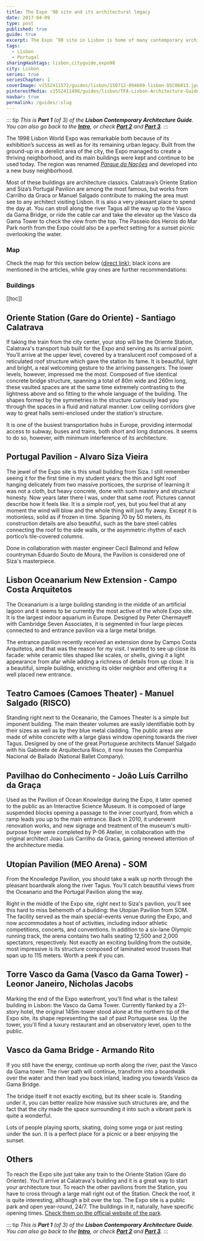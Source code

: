 ```yaml
---
title: The Expo '98 site and its architectural legacy
date: 2017-04-09
type: post
published: true
guide: true
excerpt: The Expo ’98 site in Lisbon is home of many contemporary architecture icons, such as Siza’s Portugal Pavilion or Calatrava’s Oriente Station.
tags:
  - Lisbon
  - Portugal
sharingHashtags: lisbon,cityguide,expo98
city: Lisbon
series: true
seriesChapter: 1
coverImage: v1552411572/guides/lisbon/150712-094609-lisbon-DSC06013.jpg
pinterestMedia: v1552411498/guides/lisbon/TFA-Lisbon-Architecture-Guide.jpg
navbar: true
permalink: /guides/:slug
---
```


::: tip
_This is **Part 1** (of 3) of the **Lisbon Contemporary Architecture Guide**._  
_You can also go back to the [**Intro**](./lisbon.md), or check [**Part 2**](./lisbon-02-city-center.md) and  [**Part 3**](./lisbon-03-belem.md)._
:::

The 1998 Lisbon World Expo was remarkable both because of its exhibition’s success as well as for its remaining urban legacy. Built from the ground-up in a derelict area of the city, the Expo managed to create a thriving neighborhood, and its main buildings were kept and continue to be used today. The region was renamed [_Parque da Nações_](http://www.portaldasnacoes.pt/) and developed into a new busy neighborhood.

<captioned-image alt="Lisboa Parque das Nacoes" caption="Parque das Nações @ EduardoBatista/CC" imgFile="v1552411569/guides/lisbon/Lisboa-ParquedasNacoes-EduardoBatistaCC.jpg"/>

Most of these buildings are architecture classics. Calatrava’s Oriente Station and Siza’s Portugal Pavilion are among the most famous, but works from Carrilho da Graca or Manuel Salgado contribute to making the area must see to any architect visiting Lisbon. It is also a very pleasant place to spend the day at. You can stroll along the river Tagus all the way up to the Vasco da Gama Bridge, or ride the cable car and take the elevator up the Vasco da Gama Tower to check the view from the top. The Passeio dos Herois do Mar Park north from the Expo could also be a perfect setting for a sunset picnic overlooking the water.

### Map

Check the map for this section below ([direct link](https://drive.google.com/open?id=1iYqof3NiQyjRdVXbYSqfK0V5e0U&usp=sharing)); black icons are mentioned in the articles, while gray ones are further recommendations:

<guide-map map="https://www.google.com/maps/d/u/1/embed?mid=1iYqof3NiQyjRdVXbYSqfK0V5e0U" />

### Buildings

[[toc]]

## Oriente Station (Gare do Oriente) - Santiago Calatrava

<captioned-image alt="East entrance to the Oriente Station" caption="East entrance to the Oriente Station" imgFile="v1552411572/guides/lisbon/150712-094609-lisbon-DSC06013.jpg"/>

If taking the train from the city center, your stop will be the Oriente Station, Calatrava's transport hub built for the Expo and serving as its arrival point. You’ll arrive at the upper level, covered by a translucent roof composed of a reticulated roof structure which gave the station its fame. It is beautiful, light and bright, a real welcoming gesture to the arriving passengers. The lower levels, however, impressed me the most. Composed of five identical concrete bridge structure, spanning a total of 80m wide and 260m long, these vaulted spaces are at the same time extremely contrasting to the lightness above and so fitting to the whole language of the building. The shapes formed by the symmetries in the structure curiously lead you through the spaces in a fluid and natural manner. Low ceiling corridors give way to great halls semi-enclosed under the station's structure.

<image-gallery tag="oriente-station-gallery" />

It is one of the busiest transportation hubs in Europe, providing intermodal access to subway, buses and trains, both short and long distances. It seems to do so, however, with minimum interference of its architecture.

<building-info-container id=5 />

## Portugal Pavilion - Alvaro Siza Vieira

<captioned-image alt="Portugal Pavilion, by Alvaro Siza, seen from the boardwalk across the lagoon" caption="Seen from the boardwalk across the lagoon" imgFile="v1552411589/guides/lisbon/150712-102151-lisbon-DSC06031.jpg"/>

The jewel of the Expo site is this small building from Siza. I still remember seeing it for the first time in my student years: the thin and light roof hanging delicately from two massive porticoes, the surprise of learning it was not a cloth, but heavy concrete, done with such mastery and structural honesty. Now years later there I was, under that same roof. Pictures cannot describe how it feels like. It is a simple roof, yes, but you feel that at any moment the wind will blow and the whole thing will just fly away. Except it is motionless, solid as if frozen in time. Spaning 70 by 50 meters, its construction details are also beautiful, such as the bare steel cables connecting the roof to the side walls, or the asymmetric rhythm of each portico’s tile-covered columns.

<image-gallery tag="portugal-pavilion-gallery" />

Done in collaboration with master engineer Cecil Balmond and fellow countryman Eduardo Souto de Moura, the Pavilion is considered one of Siza's masterpiece.

<building-info-container id=6 />

## Lisbon Oceanarium New Extension - Campo Costa Arquitetos

The Oceanarium is a large building standing in the middle of an artificial lagoon and it seems to be currently the most active of the whole Expo site. It is the largest indoor aquarium in Europe. Designed by Peter Chermayeff with Cambridge Seven Associates, it is segmented in four large pieces connected to and entrance pavilion via a large metal bridge.

<captioned-image alt="Lisbon Oceanarium New Extension" caption="Lisbon Oceanarium New Extension (© Radek Brunecky)" imgFile="v1552747305/guides/lisbon/0704-29.jpg"/>

The entrance pavilion recently received an extension done by Campo Costa Arquitetos, and that was the reason for my visit. I wanted to see up close its facade: white ceramic tiles shaped like scales, or shells, giving it a light appearance from afar while adding a richness of details from up close. It is a beautiful, simple building, enriching its older neighbor and offering it a well placed new entrance.

<captioned-image alt="[Lisbon Oceanarium New Extension facade detail" caption="Facade detail" imgFile="v1552747371/guides/lisbon/Expo-11-1100x733.jpg"/>

<building-info-container id=7 />

## Teatro Camoes (Camoes Theater) - Manuel Salgado (RISCO)

<captioned-image alt="Camoes Theather" caption="Camoes Theather © RISCO" imgFile="v1552747431/guides/lisbon/img_01.jpg"/>

Standing right next to the Oceanario, the Camoes Theater is a simple but imponent building. The main theater volumes are easily identifiable both by their sizes as well as by they blue metal cladding. The public areas are made of white concrete with a large glass window opening towards the river Tagus. Designed by one of the great Portuguese architects Manuel Salgado with his Gabinete de Arquitectura Risco, it now houses the Companhia Nacional de Bailado (National Ballet Company).

<building-info-container id=8 />

## Pavilhao do Conhecimento - João Luís Carrilho da Graça

<captioned-image alt="Knowledge Pavilion" caption="Knowledge Pavilion" imgFile="v1552747496/guides/lisbon/2926_l.jpg"/>

Used as the Pavilion of Ocean Knowledge during the Expo, it later opened to the public as an Interactive Science Museum. It is composed of large suspended blocks opening a passage to the inner courtyard, from which a ramp leads you up to the main entrance. Back in 2010, it underwent renovation works, and new signage and treatment of the museum's multi-purpose foyer were completed by P-06 Atelier, in collaboration with the original architect Joao Luis Carrilho da Graca, gaining renewed attention of the architecture media.

<building-info-container id=9 />

## Utopian Pavilion (MEO Arena) - SOM

From the Knowledge Pavilion, you should take a walk up north through the pleasant boardwalk along the river Tagus. You'll catch beautiful views from the Oceanario and the Portugal Pavilion along the way.

<captioned-image alt="Utopian Pavilion / MEO Arena" caption="Utopian Pavilion / MEO Arena" imgFile="v1552747562/guides/lisbon/View_of_MEO_Arena_2014_from_North-1100x494.jpg"/>

Right in the middle of the Expo site, right next to Siza's pavilion, you'll see this hard to miss behemoth of a building: the Utopian Pavilion from SOM. The facility served as the main special-events venue during the Expo, and now accommodates a host of activities, including indoor athletic competitions, concerts, and conventions. In addition to a six-lane Olympic running track, the arena contains two halls seating 12,500 and 2,000 spectators, respectively. Not exactly an exciting building from the outside, most impressive is its structure composed of laminated wood trusses that span up to 115 meters. Worth a peek if you can.

<building-info-container id="10" />

## Torre Vasco da Gama (Vasco da Gama Tower) - Leonor Janeiro, Nicholas Jacobs

<captioned-image alt="The boardwalk and cable car leading to the sail-shaped Vasco da Gama Tower" caption="The boardwalk and cable car leading to the sail-shaped Vasco da Gama Tower" imgFile="v1552747643/guides/lisbon/Expo-13-595x892.jpg"/>

Marking the end of the Expo waterfront, you'll find what is the tallest building in Lisbon: the Vasco da Gama Tower. Currently flanked by a 21-story hotel, the original 145m-tower stood alone at the northern tip of the Expo site, its shape representing the sail of past Portuguese sea. Up the tower, you'll find a luxury restaurant and an observatory level, open to the public.

<building-info-container id="11" />

## Vasco da Gama Bridge - Armando Rito

If you still have the energy, continue up north along the river, past the Vasco da Gama tower. The river path will continue, transform into a boardwalk over the water and then lead you back inland, leading you towards Vasco da Gama Bridge.

<captioned-image alt="Skatepark next to Vasco da Gama Bridge" caption="Skatepark next to Vasco da Gama Bridge" imgFile="v1552747702/guides/lisbon/Expo-15-1100x733.jpg"/>

The bridge itself it not exactly exciting, but its sheer scale is. Standing under it, you can better realize how massive such structures are, and the fact that the city made the space surrounding it into such a vibrant park is quite a wonderful.

<image-gallery tag="vasco-da-gama-bridge-gallery" />

Lots of people playing sports, skating, doing some yoga or just resting under the sun. It is a perfect place for a picnic or a beer enjoying the sunset.

<building-info-container id="12" />

## Others

To reach the Expo site just take any train to the Oriente Station (Gare do Oriente). You'll arrive at Calatrava's building and it is a great way to start your architecture tour. To reach the other pavilions from the Station, you have to cross through a large mall right out of the Station. Check the roof, it is quite interesting, although a bit over the top. The Expo site is a public park and open year-round, 24/7. The buildings in it, naturally, have specific opening times. [Check them on the official website of the park](http://www.portaldasnacoes.pt/Varios/informacoes/).

<mc-get-guide-form guide="Lisbon"/>

::: tip
_This is **Part 1** (of 3) of the **Lisbon Contemporary Architecture Guide**._  
_You can also go back to the [**Intro**](./lisbon.md), or check [**Part 2**](./lisbon-02-city-center.md) and  [**Part 3**](./lisbon-03-belem.md)._
:::

<back-to-top/>
